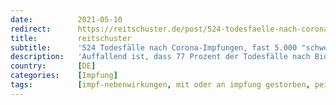 ```yaml
---
date:          2021-05-10
redirect:      https://reitschuster.de/post/524-todesfaelle-nach-corona-impfungen-fast-5000-schwere-verdachtsfaelle/
title:         reitschuster
subtitle:      '524 Todesfälle nach Corona-Impfungen, fast 5.000 "schwere Verdachtsfälle"'
description:   'Auffallend ist, dass 77 Prozent der Todesfälle nach Biontech-Impfungen auftraten. Genau dieses Vakzin ist bislang aber das einzige, das zeitnah eine Zulassung für Kinder erhalten kann. Bislang sind jedoch nur 6 Kinder und Jugendliche ab 10 Jahren an oder mit Corona gestorben.'
country:       [DE]
categories:    [Impfung]
tags:          [impf-nebenwirkungen, mit oder an impfung gestorben, pei]
---
```

